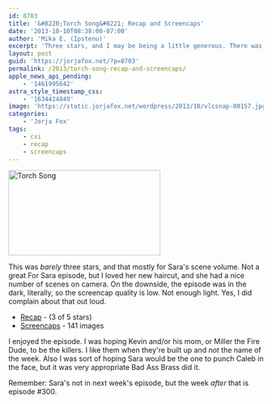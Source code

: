 ```yaml
---
id: 8703
title: '&#8220;Torch Song&#8221; Recap and Screencaps'
date: '2013-10-10T08:38:00-07:00'
author: 'Mika E. (Ipstenu)'
excerpt: 'Three stars, and I may be being a little generous. There was a good amount of screentime, mind you.'
layout: post
guid: 'https://jorjafox.net/?p=8703'
permalink: /2013/torch-song-recap-and-screencaps/
apple_news_api_pending:
    - '1461995642'
astra_style_timestamp_css:
    - '1634424849'
image: 'https://static.jorjafox.net/wordpress/2013/10/vlcsnap-00157.jpg'
categories:
    - 'Jorja Fox'
tags:
    - csi
    - recap
    - screencaps
---
```


<img class="alignright size-medium wp-image-8705" src="//jfo-static.net/wordpress/2013/10/vlcsnap-00157-300x168.jpg" alt="Torch Song" width="300" height="168" />

This was <em>barely</em> three stars, and that mostly for Sara's scene volume. Not a great For Sara episode, but I loved her new haircut, and she had a nice number of scenes on camera. On the downside, the episode was in the dark, literally, so the screencap quality is low. Not enough light. Yes, I did complain about that out loud.
<ul>
 	<li><a href="https://jorjafox.net/wiki/Torch_Song">Recap</a> - (3 of 5 stars)</li>
 	<li><a href="https://jorjafox.net/gallery/tv/csi/season14/03-torch">Screencaps</a> - 141 images</li>
</ul>
I enjoyed the episode. I was hoping Kevin and/or his mom, or Miller the Fire Dude, to be the killers. I like them when they're built up and <em>not</em> the name of the week. Also I was sort of hoping Sara would be the one to punch Caleb in the face, but it was very appropriate Bad Ass Brass did it.

Remember: Sara's not in next week's episode, but the week <em>after</em> that is episode #300.